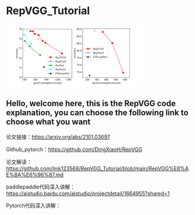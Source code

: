 # RepVGG_Tutorial
<img src="img/15.png" alt="12" style="zoom: 80%;" />

Hello, welcome here, this is the RepVGG code explanation, you can choose the following link to choose what you want
---
论文链接：https://arxiv.org/abs/2101.03697

Github_pytorch：https://github.com/DingXiaoH/RepVGG

论文解读：https://github.com/lmk123568/RepVGG_Tutorial/blob/main/RepVGG%E8%AE%BA%E6%96%87.md

paddlepaddle代码深入讲解：https://aistudio.baidu.com/aistudio/projectdetail/1664955?shared=1

Pytorch代码深入讲解：
